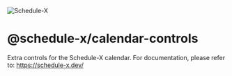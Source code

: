 ![Schedule-X](https://schedule-x.s3.eu-west-1.amazonaws.com/schedule-x-logo.png)

# @schedule-x/calendar-controls

Extra controls for the Schedule-X calendar. For documentation, please refer to: https://schedule-x.dev/
